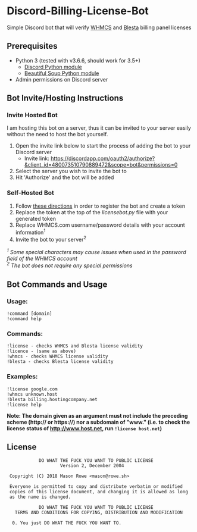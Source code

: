 # Discord-Billing-License-Bot
Simple Discord bot that will verify [WHMCS](https://www.whmcs.com/members/verifydomain.php) and [Blesta](https://account.blesta.com/client/plugin/license_verify/) billing panel licenses

## Prerequisites

* Python 3 (tested with v3.6.6, should work for 3.5+)
  * [Discord Python module](https://pypi.org/project/discord.py/)
  * [Beautiful Soup Python module](https://pypi.org/project/beautifulsoup4/)
* Admin permissions on Discord server

## Bot Invite/Hosting Instructions

### Invite Hosted Bot

I am hosting this bot on a server, thus it can be invited to your server easily without the need to host the bot yourself.

1. Open the invite link below to start the process of adding the bot to your Discord server
    * Invite link: https://discordapp.com/oauth2/authorize?&client_id=480073510790889472&scope=bot&permissions=0
2. Select the server you wish to invite the bot to
3. Hit 'Authorize' and the bot will be added

### Self-Hosted Bot

1. Follow [these directions](https://discordpy.readthedocs.io/en/rewrite/discord.html) in order to register the bot and create a token
2. Replace the token at the top of the _licensebot.py_ file with your generated token
3. Replace WHMCS.com username/password details with your account information<sup>1</sup>
4. Invite the bot to your server<sup>2<sup>

_<sup>1</sup> Some special characters may cause issues when used in the password field of the WHMCS account_  
_<sup>2</sup> The bot does not require any special permissions_

## Bot Commands and Usage

### Usage:  
    !command [domain]   
    !command help   

### Commands:   
    !license - checks WHMCS and Blesta license validity   
    !licence - (same as above)     
    !whmcs - checks WHMCS license validity   
    !blesta - checks Blesta license validity  

### Examples:  
    !license google.com  
    !whmcs unknown.host  
    !blesta billing.hostingcompany.net  
    !license help  

**Note: The domain given as an argument must not include the preceding scheme (http:// or https://) nor a subdomain of "www." (i.e. to check the license status of http://www.host.net, run `!license host.net`)**

## License
```
            DO WHAT THE FUCK YOU WANT TO PUBLIC LICENSE
                    Version 2, December 2004

 Copyright (C) 2018 Mason Rowe <mason@rowe.sh>

 Everyone is permitted to copy and distribute verbatim or modified
 copies of this license document, and changing it is allowed as long
 as the name is changed.

            DO WHAT THE FUCK YOU WANT TO PUBLIC LICENSE
   TERMS AND CONDITIONS FOR COPYING, DISTRIBUTION AND MODIFICATION

  0. You just DO WHAT THE FUCK YOU WANT TO.
```
